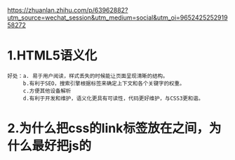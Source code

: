 https://zhuanlan.zhihu.com/p/63962882?utm_source=wechat_session&utm_medium=social&utm_oi=965242525291958272
# 1.HTML5语义化
    好处：a. 易于用户阅读，样式丢失的时候能让页面呈现清晰的结构。
         b.有利于SEO，搜索引擎根据标签来确定上下文和各个关键字的权重。
         c.方便其他设备解析
         d.有利于开发和维护，语义化更具有可读性，代码更好维护，与CSS3更和谐。
# 2.为什么把css的link标签放在<head></head>之间，为什么最好把js的<script>标签放在</body>之前
    因为浏览器在解析html文件时，至上而下的接下，把css放在<head></head>之间可以确保在解析body内容的时候，已经加载完css样式，从而不会使页面格式错乱。把js的<script>标签放在</body>之前，时可以确保页面已经加载完成后，再去加载相关的逻辑操作，这样不会因为解析加载js文件，而出现页面的空开或者卡顿。主要时提升用户体验。
# 3.什么时渐进式渲染(progressive rendering)?
    渐进式渲染时用户提高网页性能(尤其是提高用户感知的加载速度)，以尽快呈现页面的技术。
    例如：a.图片懒加载 --页面上的图片不会一次性全部加载。当用户滚动页面到图片部分时，JavaScript将加载显示图片。
         b.确定显示内容的优先级（分层次渲染） -- 为了尽量将页面呈现给用户，页面只包含基本的最少的css，脚本和内容。然后可以使用延迟加载脚本或监听DOMContentLoaded/load事件加载其他资源和内容。
         c.异步加载HTML片段 -- 当页面通过后台渲染时，把HTML拆分，通过异步请求，分块发送给浏览器。
# 4.Reflow 和 Repaint
    Reflow：当设计到DOM节点的布局属性发生变化时，就会重新计算该属性，浏览器会重新描绘相应的元素，此过程叫Reflow(回流或重排)。
    Repaint：当影响DOM元素可见性的属性发生变化(如color)时，浏览器会重新描绘相应的元素，此时称为Repaint(重绘)。因此重排必然会引起重绘。
    引起Relow的一些操作：调整窗口大小，字体大小，伪类，DOM操作的增删、改
    引起Repaint的一些操作：颜色，背景，option值的改变
    Repaint和Reflow时不可避免的，只能说对性能的影响减到最小，如：
        a. 避免逐条更改样式。建议集中修改样式，例如操作className
        b. 避免频繁的操作DOM。创建一个documentFragment或者div，在它上面进行所有的dom操作，最后添加到文档里。
        c. 避免频繁的读取元素几何属性(例如scrollTop)。
        d. 绝对定位使它脱离文档流，避免引起父元素及后续元素大量的回流。
# 5.img种的alt和元素的title属性的作用
    alt是当图片加载失败时的提示文字。
    title是成功加载，当鼠标移到图片上时的说明文字。
# 6.href和src区别
    href标识超文本引用，用link和a等元素上，href时引用和页面关联，是在当前元素和引用资源之间建立联系。
        若在文档种添加href，浏览器会识别该文档为css文件，就会并行下载资源并且不会停止对当前文档的处理。这也是为什么建议使用link方式加载css，而不是@import方式。
    src表示引用资源替换当前元素，用在img，script，iframe上，src是页面不可缺少的一部分。
        当浏览器解析到src，会暂停其他资源的下载和处理(图片不会暂停其他资源下载)，直到将该资源加载、编译、执行完毕，类似于将所指向的资源应用到当前内容。这也是为什么建议把js脚本放在</body>之前的原因。
# 7.浏览器的渲染过程
    a. 解析HTML生成DOM树
    b. 解析css生成CSSOM规则树
    c. 将DOM树与CSSOM规则树合并在一起生成渲染树。
    d. 遍历渲染树开始布局，计算每个节点的位置大小信息
    e. 将渲染树每个节点绘制到屏幕。
# 8.为什么会出现浏览器兼容问题
    这是历史遗留问题。
    同一产品，版本越老bug越多
    同一产品，版本越新功能越多
    不同产品，不同标准，不同实现方式
# 9. 处理兼容问题的思路
    a. 要不要做
    b. 从产品角度
    c. 成本角度
# 10. doctype有什么作用
    doctype是一种标准通用标记语言的文档类型声明，目的是告诉标准通用标记语言解析器要使用什么样的文档类型定义DTD来解析文档。
    声明是用来指示web浏览器关于页面使用哪种HTML版本进行编写的指令。声明必须是HTML文档的第一行，位于html之前。
# 11. 行内元素和跨级元素有哪些区别
    一个行内元素只占据它对应标签的边框所包含的空间。
    块级元素：占据一整行，高度，行高，内边距和外边距都是可以改变的
    行内元素：b, big, i, small, tt, abbr, em, a, img, button, input, label, select...
    块级元素：ul, li, table, div, p, h1, hr, canvas...
# 12. iframe框架有哪些优缺点
    优点：a. iframe能够原封不动的把嵌入的网页展现出来
          b. 如果有多个网页引入iframe，那么只需要修改iframe的内容，就可以把调用的每个网页的内容都更改了。
          c. 如果网页为了统一风格，头部和版本都是一样的，可以写成要给网页，用iframe来嵌入，提高代码的重用率。
          d. 如果遇到加载缓慢的第三方库或者图标和广告，可以使用iframe来解决
     缺点：a. 搜索引擎的爬虫程序无法解读到这种页面
          b. 框架结构内出现滚动条
          c. iframe页面会增加服务器的http请求
# 13. label标签的作用
    label标签通常写在表单里，它关联一个控件，使用label可以实现点击文字选取对应的控件。
        <input type = "checkbox" id = "test"/>
        <label for = "test">test</label>
# 14. HTML5的from如何关闭自动完成功能
    将不想要自动完成的from或input设置为autocomplete = off
# 15. DOM和BOM有什么区别
    DOM： Document Object Model 文档对象模型
    DOM是为了操作文档出现的API，document是其中的一个对象
    DOM与文档有关，这里的文档指的是网页，也就是html文档。DOM与浏览器无关，他关注的是网页本身的内容。
    BOM：Browser Object Model 浏览器对象模型
    BOM是为了操作浏览器出现的API，window是其中的一个对象
    window对象既为JavaScript访问浏览器提供API，同时在ECMAScript种充当Global对象
# 16. css选择器的优先级是如何计算的？
    行内样式 > id选择器 > 类选择器 > 标签选择器
# 17. 重置(resetting) CSS和标准化(normalizing)CSS的区别是什么？你会选择哪种方式？
    重置(Resetting): 重置是去除所有浏览器的默认样式。对页面所有元素的margin，padding，font-size这些全部设置成一样的，必须重新定义各个元素的样式。
    标准化(Normalizing): 标准化没有去掉默认样式，保留的默认样式，并且还纠正了一些错误。
    当遇到非常个性化的网页设计是，我会选中重置(resetting)的方式，因为可以写很多自定义的样式来满足设计需求。
# 18. 阐述Float定位的工作原理
    浮动(float)是css定位属性。浮动元素从网页的正常流动中移出，但保留了部分的流动性，会影响其他元素的定位(比如文字会围绕着浮动元素)。这一点与绝对定位不同，绝对定位完全从文档流中脱离出来了。
    CSS的clear属性通过使用left、right、both，让该元素向下移动(清除浮动)到浮动元素下面。
    如果父元素只包含浮动元素，那么该父元素的高度将塌缩为0.可以通过清除(clear)从浮动元素后到父元素关闭之间的浮动来修复这个问题。
    清除浮动的宠用方法：
    .clearfix::after{
        content: '';
        display: block;
        clear: both;
    }
# 19. 有哪些浮动的技术，都适用那些情况？
    a. 空div方法：
        <div style = "clear: both;"></div>
    b. clearfix方法：
        .clearfix::after{
            content: '';
            display: block;
            clear: both;
        }
    c. overflow: auto 或 overflow: hidden方法
# 20. 请解释什么是雪碧图(css sprites), 以及如何实现？
    雪碧图是把多张小图整合到一张上的图片。它被运用在众多使用了很多小图标的网站上(Gmail在使用)
    实现方法：
        a. 使用生成器将多张图片打包成一张雪碧图，并为其生成合适的css。
        b. 每张图片都有相应的css类，该类定义了background-image、background-position和background-size属性
        c. 使用图片时，将相应的类添加到对应的元素中
    好处：
        a. 减少加载多张图片的HTTP请求(一张雪碧图只需要一个请求)。但是对于http2而言加载多张图片不在时问题
        b. 提前加载资源，防止在需要时才开始下载引发问题，比如只出现在 :hover伪类中的图片不会出现闪烁。
# 21. 如何解决不同浏览器的样式兼容问题？
    a. 在确定问题原因和有问题的浏览器后，只用单独的样式表，仅供出问题的浏览器加载。这种方法需要使用服务的渲染
    b. 使用已经处理好此问题的库，比如BootStrap
    c. 使用autoprefixer自动生成css属性前缀。
    d. 使用Reset CSS 或Normalize.css
# 22. 有什么不同的方法可以隐藏内容(使其仅适用于屏幕阅读器)？
    a. visibility: hidden 元素仍然在页面流中，并占用空间
    b. width: 0; height: 0; 使元素不占用屏幕上的任何空间，导致不显示它。
    c. position: basolute; left: -9999px; 将其置于屏幕之外
    d. text-indent: -999999px; 这只适用于block元素中的文本
    e. Metadata: 例如通过使用Schema.org, RDF 和 JSON-LD
    f. WAL-ARIA: 如何增加网页可访问性
# 23. 使用CSS预处理的优缺点分别时什么？
    优点：
        a. 提高CSS可维护性
        b. 易于编写嵌套选择器
        c. 引入变量，增添主题功能。可以在不同的项目中共享主题文件
        d. 通过混合(Mixins)生成重复的CSS
        e. 将代码汾河成多个文件。不进行预处理的CSS，虽然也可以分割成多个文件，但需要建立多个HTTP请求加载这些文件
    缺点：
        a. 需要预处理工具
        b. 重新编译的事件可能会很慢。
# 24. 如何实现一个非标准字体的网页设计？
    使用@font-face并为不同的font-weight定义font-family
# 25. 描述伪元素及其用途
    CSS伪元素时添加到选择器的关键字，去选择元素的特定部分。它们可以用于装饰(:first-line, :first-letter)或将元素添加到标记中(与content: ...结合)， 而不必修改标记(:before, :after)
    a. :first-line和 :first-letter可以用来修饰文字
    b. 上面提到的.clearfix方法中，使用clear: both;来添加不占空间的元素
    c. 使用 :before和after展示提示中的三角箭头
# 26. CSS Flex和Grid的区别
    Flex主要用于一维布局
    Grid则用于二维布局
# 27. 行内元素和块级元素的区别
## 行内元素
    和其他行内与元素都在一行上，高度，行高以及外边距和内边距都不可改变，文字图片的宽度不可改变，只能容纳文本或者其他行内元素；其中img是行内元素。
## 块级元素
    总是在新行上开始，高度，行高，以及外边距和内边距都可控制，可以容纳其他块元素或行内元素；
#
#
#
#
#
#
#
#
#
#
#
#
#
#
#
#
#########

